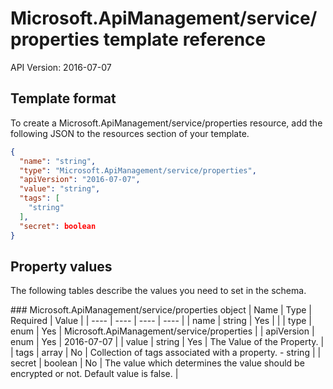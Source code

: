 # Microsoft.ApiManagement/service/properties template reference
API Version: 2016-07-07
## Template format

To create a Microsoft.ApiManagement/service/properties resource, add the following JSON to the resources section of your template.

```json
{
  "name": "string",
  "type": "Microsoft.ApiManagement/service/properties",
  "apiVersion": "2016-07-07",
  "value": "string",
  "tags": [
    "string"
  ],
  "secret": boolean
}
```
## Property values

The following tables describe the values you need to set in the schema.

<a id="Microsoft.ApiManagement/service/properties" />
### Microsoft.ApiManagement/service/properties object
|  Name | Type | Required | Value |
|  ---- | ---- | ---- | ---- |
|  name | string | Yes |  |
|  type | enum | Yes | Microsoft.ApiManagement/service/properties |
|  apiVersion | enum | Yes | 2016-07-07 |
|  value | string | Yes | The Value of the Property. |
|  tags | array | No | Collection of tags associated with a property. - string |
|  secret | boolean | No | The value which determines the value should be encrypted or not. Default value is false. |

